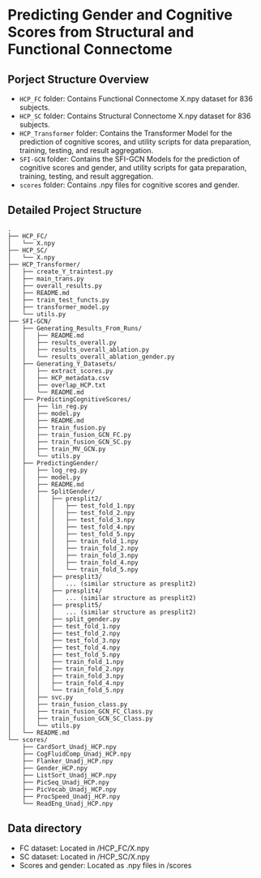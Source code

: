 # Predicting Gender and Cognitive Scores from Structural and Functional Connectome

## Porject Structure Overview

- `HCP_FC` folder: Contains Functional Connectome X.npy dataset for 836 subjects.
- `HCP_SC` folder: Contains Structural Connectome X.npy dataset for 836 subjects.
- `HCP_Transformer` folder: Contains the Transformer Model for the prediction of cognitive scores, and utility scripts for data preparation, training, testing, and result aggregation.
- `SFI-GCN` folder: Contains the SFI-GCN Models for the prediction of cognitive scores and gender, and utility scripts for gata preparation, training, testing, and result aggregation.
- `scores` folder: Contains .npy files for cognitive scores and gender.

## Detailed Project Structure
```plaintext
.
├── HCP_FC/
│   └── X.npy
├── HCP_SC/
│   └── X.npy
├── HCP_Transformer/
│   ├── create_Y_traintest.py
│   ├── main_trans.py
│   ├── overall_results.py
│   ├── README.md
│   ├── train_test_functs.py
│   ├── transformer_model.py
│   └── utils.py
├── SFI-GCN/
│   ├── Generating_Results_From_Runs/
│   │   ├── README.md
│   │   ├── results_overall.py
│   │   ├── results_overall_ablation.py
│   │   └── results_overall_ablation_gender.py
│   ├── Generating_Y_Datasets/
│   │   ├── extract_scores.py
│   │   ├── HCP_metadata.csv
│   │   ├── overlap_HCP.txt
│   │   └── README.md
│   ├── PredictingCognitiveScores/
│   │   ├── lin_reg.py
│   │   ├── model.py
│   │   ├── README.md
│   │   ├── train_fusion.py
│   │   ├── train_fusion_GCN_FC.py
│   │   ├── train_fusion_GCN_SC.py
│   │   ├── train_MV_GCN.py
│   │   └── utils.py
│   ├── PredictingGender/
│   │   ├── log_reg.py
│   │   ├── model.py
│   │   ├── README.md
│   │   ├── SplitGender/
│   │   │   ├── presplit2/
│   │   │   │   ├── test_fold_1.npy
│   │   │   │   ├── test_fold_2.npy
│   │   │   │   ├── test_fold_3.npy
│   │   │   │   ├── test_fold_4.npy
│   │   │   │   ├── test_fold_5.npy
│   │   │   │   ├── train_fold_1.npy
│   │   │   │   ├── train_fold_2.npy
│   │   │   │   ├── train_fold_3.npy
│   │   │   │   ├── train_fold_4.npy
│   │   │   │   └── train_fold_5.npy
│   │   │   ├── presplit3/
│   │   │   │   ... (similar structure as presplit2)
│   │   │   ├── presplit4/
│   │   │   │   ... (similar structure as presplit2)
│   │   │   ├── presplit5/
│   │   │   │   ... (similar structure as presplit2)
│   │   │   ├── split_gender.py
│   │   │   ├── test_fold_1.npy
│   │   │   ├── test_fold_2.npy
│   │   │   ├── test_fold_3.npy
│   │   │   ├── test_fold_4.npy
│   │   │   ├── test_fold_5.npy
│   │   │   ├── train_fold_1.npy
│   │   │   ├── train_fold_2.npy
│   │   │   ├── train_fold_3.npy
│   │   │   ├── train_fold_4.npy
│   │   │   └── train_fold_5.npy
│   │   ├── svc.py
│   │   ├── train_fusion_class.py
│   │   ├── train_fusion_GCN_FC_Class.py
│   │   ├── train_fusion_GCN_SC_Class.py
│   │   └── utils.py
│   └── README.md
└── scores/
    ├── CardSort_Unadj_HCP.npy
    ├── CogFluidComp_Unadj_HCP.npy
    ├── Flanker_Unadj_HCP.npy
    ├── Gender_HCP.npy
    ├── ListSort_Unadj_HCP.npy
    ├── PicSeq_Unadj_HCP.npy
    ├── PicVocab_Unadj_HCP.npy
    ├── ProcSpeed_Unadj_HCP.npy
    └── ReadEng_Unadj_HCP.npy
```
## Data directory
- FC dataset: Located in /HCP_FC/X.npy
- SC dataset: Located in /HCP_SC/X.npy
- Scores and gender: Located as .npy files in /scores